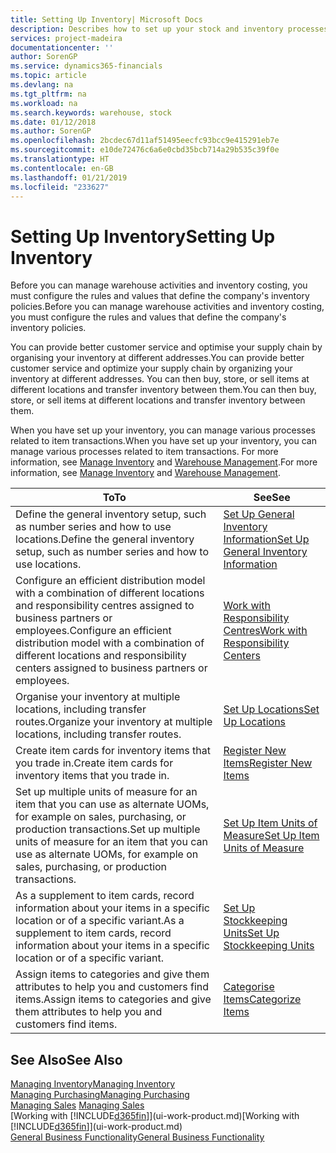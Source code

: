 ```yaml
---
title: Setting Up Inventory| Microsoft Docs
description: Describes how to set up your stock and inventory processes, including transfer routes and locations, such as warehouses.
services: project-madeira
documentationcenter: ''
author: SorenGP
ms.service: dynamics365-financials
ms.topic: article
ms.devlang: na
ms.tgt_pltfrm: na
ms.workload: na
ms.search.keywords: warehouse, stock
ms.date: 01/12/2018
ms.author: SorenGP
ms.openlocfilehash: 2bcdec67d11af51495eecfc93bcc9e415291eb7e
ms.sourcegitcommit: e10de72476c6a6e0cbd35bcb714a29b535c39f0e
ms.translationtype: HT
ms.contentlocale: en-GB
ms.lasthandoff: 01/21/2019
ms.locfileid: "233627"
---
```

# <a name="setting-up-inventory"></a><span data-ttu-id="a875a-103">Setting Up Inventory</span><span class="sxs-lookup"><span data-stu-id="a875a-103">Setting Up Inventory</span></span>
<span data-ttu-id="a875a-104">Before you can manage warehouse activities and inventory costing, you must configure the rules and values that define the company's inventory policies.</span><span class="sxs-lookup"><span data-stu-id="a875a-104">Before you can manage warehouse activities and inventory costing, you must configure the rules and values that define the company's inventory policies.</span></span>

<span data-ttu-id="a875a-105">You can provide better customer service and optimise your supply chain by organising your inventory at different addresses.</span><span class="sxs-lookup"><span data-stu-id="a875a-105">You can provide better customer service and optimize your supply chain by organizing your inventory at different addresses.</span></span> <span data-ttu-id="a875a-106">You can then buy, store, or sell items at different locations and transfer inventory between them.</span><span class="sxs-lookup"><span data-stu-id="a875a-106">You can then buy, store, or sell items at different locations and transfer inventory between them.</span></span>

<span data-ttu-id="a875a-107">When you have set up your inventory, you can manage various processes related to item transactions.</span><span class="sxs-lookup"><span data-stu-id="a875a-107">When you have set up your inventory, you can manage various processes related to item transactions.</span></span> <span data-ttu-id="a875a-108">For more information, see [Manage Inventory](inventory-manage-inventory.md) and [Warehouse Management](warehouse-manage-warehouse.md).</span><span class="sxs-lookup"><span data-stu-id="a875a-108">For more information, see [Manage Inventory](inventory-manage-inventory.md) and [Warehouse Management](warehouse-manage-warehouse.md).</span></span>

| <span data-ttu-id="a875a-109">To</span><span class="sxs-lookup"><span data-stu-id="a875a-109">To</span></span> | <span data-ttu-id="a875a-110">See</span><span class="sxs-lookup"><span data-stu-id="a875a-110">See</span></span> |
| --- | --- |
| <span data-ttu-id="a875a-111">Define the general inventory setup, such as number series and how to use locations.</span><span class="sxs-lookup"><span data-stu-id="a875a-111">Define the general inventory setup, such as number series and how to use locations.</span></span> |[<span data-ttu-id="a875a-112">Set Up General Inventory Information</span><span class="sxs-lookup"><span data-stu-id="a875a-112">Set Up General Inventory Information</span></span>](inventory-how-setup-general.md) |
|<span data-ttu-id="a875a-113">Configure an efficient distribution model with a combination of different locations and responsibility centres assigned to business partners or employees.</span><span class="sxs-lookup"><span data-stu-id="a875a-113">Configure an efficient distribution model with a combination of different locations and responsibility centers assigned to business partners or employees.</span></span>|[<span data-ttu-id="a875a-114">Work with Responsibility Centres</span><span class="sxs-lookup"><span data-stu-id="a875a-114">Work with Responsibility Centers</span></span>](inventory-responsibility-centers.md)|
| <span data-ttu-id="a875a-115">Organise your inventory at multiple locations, including transfer routes.</span><span class="sxs-lookup"><span data-stu-id="a875a-115">Organize your inventory at multiple locations, including transfer routes.</span></span> |[<span data-ttu-id="a875a-116">Set Up Locations</span><span class="sxs-lookup"><span data-stu-id="a875a-116">Set Up Locations</span></span>](inventory-how-register-new-items.md) |
| <span data-ttu-id="a875a-117">Create item cards for inventory items that you trade in.</span><span class="sxs-lookup"><span data-stu-id="a875a-117">Create item cards for inventory items that you trade in.</span></span> |[<span data-ttu-id="a875a-118">Register New Items</span><span class="sxs-lookup"><span data-stu-id="a875a-118">Register New Items</span></span>](inventory-how-register-new-items.md) |
|<span data-ttu-id="a875a-119">Set up multiple units of measure for an item that you can use as alternate UOMs, for example on sales, purchasing, or production transactions.</span><span class="sxs-lookup"><span data-stu-id="a875a-119">Set up multiple units of measure for an item that you can use as alternate UOMs, for example on sales, purchasing, or production transactions.</span></span>|[<span data-ttu-id="a875a-120">Set Up Item Units of Measure</span><span class="sxs-lookup"><span data-stu-id="a875a-120">Set Up Item Units of Measure</span></span>](inventory-how-setup-units-of-measure.md)|
|<span data-ttu-id="a875a-121">As a supplement to item cards, record information about your items in a specific location or of a specific variant.</span><span class="sxs-lookup"><span data-stu-id="a875a-121">As a supplement to item cards, record information about your items in a specific location or of a specific variant.</span></span>|[<span data-ttu-id="a875a-122">Set Up Stockkeeping Units</span><span class="sxs-lookup"><span data-stu-id="a875a-122">Set Up Stockkeeping Units</span></span>](inventory-how-to-set-up-stockkeeping-units.md)|
| <span data-ttu-id="a875a-123">Assign items to categories and give them attributes to help you and customers find items.</span><span class="sxs-lookup"><span data-stu-id="a875a-123">Assign items to categories and give them attributes to help you and customers find items.</span></span> |[<span data-ttu-id="a875a-124">Categorise Items</span><span class="sxs-lookup"><span data-stu-id="a875a-124">Categorize Items</span></span>](inventory-how-categorize-items.md) |

## <a name="see-also"></a><span data-ttu-id="a875a-125">See Also</span><span class="sxs-lookup"><span data-stu-id="a875a-125">See Also</span></span>
[<span data-ttu-id="a875a-126">Managing Inventory</span><span class="sxs-lookup"><span data-stu-id="a875a-126">Managing Inventory</span></span>](inventory-manage-inventory.md)  
[<span data-ttu-id="a875a-127">Managing Purchasing</span><span class="sxs-lookup"><span data-stu-id="a875a-127">Managing Purchasing</span></span>](purchasing-manage-purchasing.md)  
<span data-ttu-id="a875a-128">[Managing Sales](sales-manage-sales.md)  </span><span class="sxs-lookup"><span data-stu-id="a875a-128">[Managing Sales](sales-manage-sales.md)  </span></span>  
<span data-ttu-id="a875a-129">[Working with [!INCLUDE[d365fin](includes/d365fin_md.md)]](ui-work-product.md)</span><span class="sxs-lookup"><span data-stu-id="a875a-129">[Working with [!INCLUDE[d365fin](includes/d365fin_md.md)]](ui-work-product.md)</span></span>  
[<span data-ttu-id="a875a-130">General Business Functionality</span><span class="sxs-lookup"><span data-stu-id="a875a-130">General Business Functionality</span></span>](ui-across-business-areas.md)
